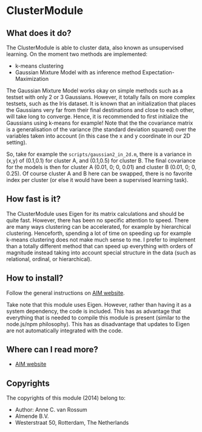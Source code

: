 <!-- Uses markdown syntax for neat display at github. This is the most important thing to your user. Be not afraid that
	you are too long-winded. If you tell someone what the Battacharyya distance is, they probably will appreciate
	that even if they already know. Be also clear about its complexity, say if it is exponential in time or the 
	number of pixels for example. 

	Tips on syntax:
	
	Use pictures:
	  ![picture](https://raw.github.com/git_username/git_repos/master/module_name/some_doc_folder/picture.jpg)

	Use math notation (http://stackoverflow.com/questions/11256433):
	- Experiment on http://latex.codecogs.com/gif.latex?c=\sqrt{E/m} to check your equation
	- Encode the math part c=\sqrt{E/m} on http://www.url-encode-decode.com/urlencode
	- And write it in markdown syntax as:
	   ![equation](http://latex.codecogs.com/gif.latex?c%3D%5Csqrt%7BE%2Fm%7D)
-->

# ClusterModule

## What does it do?

The ClusterModule is able to cluster data, also known as unsupervised learning. On the moment two methods are implemented:

* k-means clustering
* Gaussian Mixture Model with as inference method Expectation-Maximization

The Gaussian Mixture Model works okay on simple methods such as a testset with only 2 or 3 Gaussians. However, it totally fails on more complex testsets, such as the Iris dataset. It is known that an initialization that places the Gaussians very far from their final destinations and close to each other, will take long to converge. Hence, it is recommended to first initialize the Gaussians using k-means for example! Note that the the covariance matrix is a generalisation of the variance (the standard deviation squared) over the variables taken into account (in this case the x and y coordinate in our 2D setting). 

So, take for example the `scripts/gaussian2_in_2d.m`, there is a variance in (x,y) of (0.1,0.1) for cluster A, and (0.1,0.5) for cluster B. The final covariance for the models is then for cluster A (0.01, 0; 0, 0.01) and cluster B (0.01, 0; 0, 0.25). Of course cluster A and B here can be swapped, there is no favorite index per cluster (or else it would have been a supervised learning task).

## How fast is it?

The ClusterModule uses Eigen for its matrix calculations and should be quite fast. However, there has been no specific attention to speed. There are many ways clustering can be accelerated, for example by hierarchical clustering. Henceforth, spending a lot of time on speeding up for example k-means clustering does not make much sense to me. I prefer to implement than a totally different method that can speed up everything with orders of magnitude instead taking into account special structure in the data (such as relational, ordinal, or hierarchical).

## How to install?

Follow the general instructions on [AIM website](http://dobots.github.com/aim/). 

Take note that this module uses Eigen. However, rather than having it as a system dependency, the code is included. This has as advantage that everything that is needed to compile this module is present (similar to the node.js/npm philosophy). This has as disadvantage that updates to Eigen are not automatically integrated with the code.

## Where can I read more?

* [AIM website](http://dobots.github.com/aim/) 

## Copyrights
The copyrights of this module (2014) belong to:

- Author: Anne C. van Rossum
- Almende B.V.
- Westerstraat 50, Rotterdam, The Netherlands

